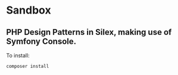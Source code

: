 # Sandbox 
## PHP Design Patterns in Silex, making use of Symfony Console.

To install:

````
composer install
````

